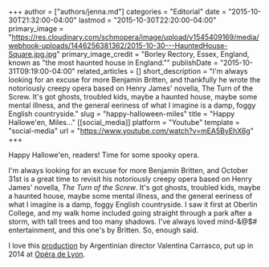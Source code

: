 +++
author = ["authors/jenna.md"]
categories = "Editorial"
date = "2015-10-30T21:32:00-04:00"
lastmod = "2015-10-30T22:20:00-04:00"
primary_image = "https://res.cloudinary.com/schmopera/image/upload/v1545409169/media/webhook-uploads/1446256381362/2015-10-30---HauntedHouse-Square.jpg.jpg"
primary_image_credit = "Borley Rectory, Essex, England, known as \"the most haunted house in England.\""
publishDate = "2015-10-31T09:19:00-04:00"
related_articles = []
short_description = "I&#039;m always looking for an excuse for more Benjamin Britten, and thankfully he wrote the notoriously creepy opera based on Henry James&#039; novella, The Turn of the Screw. It&#039;s got ghosts, troubled kids, maybe a haunted house, maybe some mental illness, and the general eeriness of what I imagine is a damp, foggy English countryside."
slug = "happy-halloween-miles"
title = "Happy Hallowe&#039;en, Miles..."
[[social_media]]
platform = "Youtube"
template = "social-media"
url = "https://www.youtube.com/watch?v=mEA5ByEhX6g"
+++

Happy Hallowe'en, readers! Time for some spooky opera.

I'm always looking for an excuse for more Benjamin Britten, and October 31st is a great time to revisit his notoriously creepy opera based on Henry James' novella, *The Turn of the Screw*. It's got ghosts, troubled kids, maybe a haunted house, maybe some mental illness, and the general eeriness of what I imagine is a damp, foggy English countryside. I saw it first at Oberlin College, and my walk home included going straight through a park after a storm, with tall trees and too many shadows. I've always loved mind-&@$# entertainment, and this one's by Britten. So, enough said.

I love this [production](http://new.spectator.co.uk/2014/04/brittens-worldwide-reputation-is-enhanced-in-lyon/) by Argentinian director Valentina Carrasco, put up in 2014 at [Opéra de Lyon](http://www.opera-lyon.com/).
